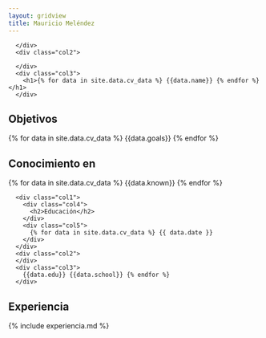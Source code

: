 ```yaml
---
layout: gridview
title: Mauricio Meléndez
---
```

<div class="page">
  <div class="row">
      <div class="col1">

      </div>
      <div class="col2">

      </div>
      <div class="col3">
        <h1>{% for data in site.data.cv_data %} {{data.name}} {% endfor %}</h1>
      </div>
  </div>
  <div class="row">
      <div class="col1">
        <div class="col4">
          <h2>Objetivos</h2>
        </div>
      </div>
      <div class="col2">
      </div>
      <div class="col3">
        {% for data in site.data.cv_data %} {{data.goals}} {% endfor %}
      </div>
  </div>
  <div class="row">
      <div class="col1">
        <div class="col4">
          <h2>Conocimiento en</h2>
        </div>
      </div>
      <div class="col2">
      </div>
      <div class="col3">
        {% for data in site.data.cv_data %} {{data.known}} {% endfor %}
      </div>
  </div>

  <div class="row">

      <div class="col1">
        <div class="col4">
          <h2>Educación</h2>
        </div>
        <div class="col5">
          {% for data in site.data.cv_data %} {{ data.date }}
        </div>
      </div>
      <div class="col2">
      </div>
      <div class="col3">
        {{data.edu}} {{data.school}} {% endfor %}
      </div>

  </div>

  <div class="row">
      <div class="col1">
        <div class="col4">
          <h2>Experiencia</h2>
        </div>
      </div>
      <div class="col2">
      </div>
      <div class="col3">
        {% include experiencia.md %}
      </div>
  </div>

</div>
